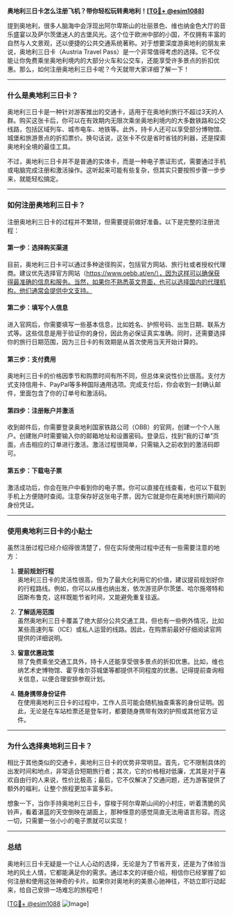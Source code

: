 **奥地利三日卡怎么注册飞机？带你轻松玩转奥地利！[[TG💪+ @esim1088](https://t.me/s/esim1088)]**

提到奥地利，很多人脑海中会浮现出阿尔卑斯山的壮丽景色、维也纳金色大厅的音乐盛宴以及萨尔茨堡迷人的古堡风光。这个位于欧洲中部的小国，不仅拥有丰富的自然与人文景观，还以便捷的公共交通系统著称。对于想要深度游奥地利的朋友来说，奥地利三日卡（Austria Travel Pass）是一个非常值得考虑的选择。它不仅能让你免费乘坐奥地利境内的大部分火车和公交车，还能享受许多景点的折扣优惠。那么，如何注册奥地利三日卡呢？今天就带大家详细了解一下！

---

### **什么是奥地利三日卡？**
奥地利三日卡是一种针对游客推出的交通卡，适用于在奥地利旅行不超过3天的人群。购买这张卡后，你可以在有效期内无限次乘坐奥地利境内的大多数铁路和公交线路，包括区域列车、城市电车、地铁等。此外，持卡人还可以享受部分博物馆、城堡和旅游景点的折扣票价。换句话说，这张卡不仅是省时省钱的利器，还是探索奥地利全境的最佳工具。

不过，奥地利三日卡并不是普通的实体卡，而是一种电子票证形式，需要通过手机或电脑完成注册和激活操作。这听起来可能有些复杂，但其实只要按照步骤一步步来，就能轻松搞定。

---

### **如何注册奥地利三日卡？**
注册奥地利三日卡的过程并不繁琐，但需要提前做好准备。以下是完整的注册流程：

#### **第一步：选择购买渠道**
目前，奥地利三日卡可以通过多种途径购买，包括官方网站、旅行社或者授权代理商。建议优先选择官方网站（https://www.oebb.at/en/），因为这样可以确保获得最准确的信息和服务。当然，如果你不熟悉英文界面，也可以选择国内的代理机构，他们通常会提供中文支持。

#### **第二步：填写个人信息**
进入官网后，你需要填写一些基本信息，比如姓名、护照号码、出生日期、联系方式等。这些信息是用于验证你的身份，因此务必保证真实准确。同时，还需要选择你的旅行日期范围，因为三日卡的有效期是从首次使用当天开始计算的。

#### **第三步：支付费用**
奥地利三日卡的价格因季节和购票时间有所不同，但总体来说性价比很高。支付方式支持信用卡、PayPal等多种国际通用选项。完成支付后，你会收到一封确认邮件，里面包含了你的订单号和激活码。

#### **第四步：注册账户并激活**
收到邮件后，你需要登录奥地利国家铁路公司（OBB）的官网，创建一个个人账户。创建账户时需要输入你的邮箱地址和设置密码。登录后，找到“我的订单”页面，点击相应的订单进行激活。激活过程很简单，只需输入之前收到的激活码即可。

#### **第五步：下载电子票**
激活成功后，你会在账户中看到你的电子票。你可以直接在线查看，也可以下载到手机上方便随时查阅。注意保存好这张电子票，因为它就是你在奥地利旅行期间的身份凭证。

---

### **使用奥地利三日卡的小贴士**
虽然注册过程已经介绍得很清楚了，但在实际使用过程中还有一些需要注意的地方：

1. **提前规划行程**  
   奥地利三日卡的灵活性很高，但为了最大化利用它的价值，建议提前规划好你的行程路线。例如，你可以从维也纳出发，依次游览萨尔茨堡、哈尔施塔特和因斯布鲁克，这样既能节省时间，又能避免重复往返。

2. **了解适用范围**  
   虽然奥地利三日卡覆盖了绝大部分公共交通工具，但也有一些例外情况，比如某些高速列车（ICE）或私人运营的线路。因此，在购票前最好仔细阅读官网提供的详细说明。

3. **留意优惠政策**  
   除了免费乘坐交通工具外，持卡人还能享受很多景点的折扣优惠。比如，维也纳艺术史博物馆、霍亨维尔芬城堡等都提供不同程度的优惠。记得提前查询相关信息，以便合理安排参观计划。

4. **随身携带身份证件**  
   在使用奥地利三日卡的过程中，工作人员可能会随机抽查乘客的身份证明。因此，无论是在车站检票还是登车时，都要随身携带有效的护照或其他官方证件。

---

### **为什么选择奥地利三日卡？**
相比于其他类似的交通卡，奥地利三日卡的优势非常明显。首先，它不限制具体的出发时间和地点，非常适合短期旅行者；其次，它的价格相对低廉，尤其是对于喜欢自由行的人来说，性价比极高；最后，它不仅解决了交通问题，还为游客提供了额外的福利，让整个旅程更加丰富多彩。

想象一下，当你手持奥地利三日卡，穿梭于阿尔卑斯山间的小村庄，听着清脆的风铃声，看着湛蓝的天空倒映在湖面上，那种惬意的感觉简直无法用语言形容。而这一切，只需要一张小小的电子票就可以实现！

---

### **总结**
奥地利三日卡无疑是一个让人心动的选择，无论是为了节省开支，还是为了体验当地的风土人情，它都能满足你的需求。通过本文的详细介绍，相信你已经掌握了如何注册和使用这张神奇的卡片。如果你对奥地利的美景心驰神往，不妨立即行动起来，给自己安排一场难忘的旅程吧！

[[TG💪+ @esim1088](https://t.me/s/esim1088) ![Image](https://i.postimg.cc/4NQfJmqS/Snipaste-2025-05-13-00-14-12.png)]